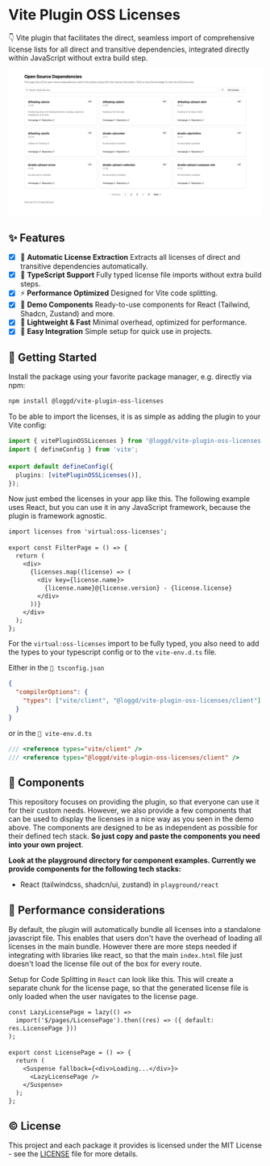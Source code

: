 # Vite Plugin OSS Licenses

👇 Vite plugin that facilitates the direct, seamless import of comprehensive license lists for all direct and transitive dependencies, integrated directly within JavaScript without extra build step.

![demo](../../.github/images/demo.png)

## ✨ Features

- [x] 📀 **Automatic License Extraction** Extracts all licenses of direct and transitive dependencies automatically.
- [x] 📝 **TypeScript Support** Fully typed license file imports without extra build steps.
- [x] ⚡ **Performance Optimized** Designed for Vite code splitting.
- [x] 🎨 **Demo Components** Ready-to-use components for React (Tailwind, Shadcn, Zustand) and more.
- [x] 🚀 **Lightweight & Fast** Minimal overhead, optimized for performance.
- [x] 🔧 **Easy Integration** Simple setup for quick use in projects.

## 💾 Getting Started

Install the package using your favorite package manager, e.g. directly via npm:

```bash
npm install @loggd/vite-plugin-oss-licenses
```

To be able to import the licenses, it is as simple as adding the plugin to your Vite config:

```typescript
import { vitePluginOSSLicenses } from '@loggd/vite-plugin-oss-licenses';
import { defineConfig } from 'vite';

export default defineConfig({
  plugins: [vitePluginOSSLicenses()],
});
```

Now just embed the licenses in your app like this. The following example uses React, but you can use it in any JavaScript framework, because the plugin is framework agnostic.

```tsx
import licenses from 'virtual:oss-licenses';

export const FilterPage = () => {
  return (
    <div>
      {licenses.map((license) => (
        <div key={license.name}>
          {license.name}@{license.version} - {license.license}
        </div>
      ))}
    </div>
  );
};
```

For the `virtual:oss-licenses` import to be fully typed, you also need to add the types to your typescript config or to the `vite-env.d.ts` file.

Either in the `📄 tsconfig.json`

```json
{
  "compilerOptions": {
    "types": ["vite/client", "@loggd/vite-plugin-oss-licenses/client"]
  }
}
```

or in the `📄 vite-env.d.ts`

```typescript
/// <reference types="vite/client" />
/// <reference types="@loggd/vite-plugin-oss-licenses/client" />
```

## 🎨 Components

This repository focuses on providing the plugin, so that everyone can use it for their custom needs. However, we also provide a few components that can be used to display the licenses in a nice way as you seen in the demo above. The components are designed to be as independent as possible for their defined tech stack. **So just copy and paste the components you need into your own project**.

**Look at the playground directory for component examples. Currently we provide components for the following tech stacks:**

- React (tailwindcss, shadcn/ui, zustand) in `playground/react`

## 🚀 Performance considerations

By default, the plugin will automatically bundle all licenses into a standalone javascript file. This enables that users don't have the overhead of loading all licenses in the main bundle. However there are more steps needed if integrating with libraries like react, so that the main `index.html` file just doesn't load the license file out of the box for every route.

Setup for Code Splitting in `React` can look like this. This will create a separate chunk for the license page, so that the generated license file is only loaded when the user navigates to the license page.

```tsx
const LazyLicensePage = lazy(() =>
  import('$/pages/LicensePage').then((res) => ({ default: res.LicensePage }))
);

export const LicensePage = () => {
  return (
    <Suspense fallback={<div>Loading...</div>}>
      <LazyLicensePage />
    </Suspense>
  );
};
```

## ©️ License

This project and each package it provides is licensed under the MIT License - see the [LICENSE](LICENSE) file for more details.
